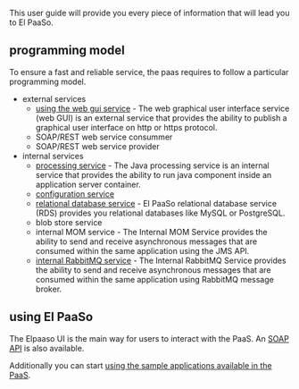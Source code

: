 This user guide will provide you every piece of information that will lead you to El PaaSo.

## programming model

To ensure a fast and reliable service, the paas requires to follow a particular programming model.

* external services
    * [using the web gui service](web_gui_service.html) - The web graphical user interface service (web GUI) is an external service that provides the ability to publish a graphical user interface on http or https protocol.
    * SOAP/REST web service consummer
    * SOAP/REST web service provider
* internal services
    * [processing service](cf_java_processing_service.html) - The Java processing service is an internal service that provides the ability to run java component inside an application server container.
    * [configuration service](configuration_service.html)
    * [relational database service](relational_database_service.html) - El PaaSo relational database service (RDS) provides you relational databases like MySQL or PostgreSQL.
    * blob store service
    * internal MOM service - The Internal MOM Service provides the ability to send and receive asynchronous messages that are consumed within the same application using the JMS API.
    * [internal RabbitMQ service](internal_rabbitmq_service.html) - The Internal RabbitMQ Service provides the ability to send and receive asynchronous messages that are consumed within the same application using RabbitMQ message broker.

## using El PaaSo

The Elpaaso UI is the main way for users to interact with the PaaS.
An [SOAP API](north_api.md) is also available.

Additionally you can start [using the sample applications available in the PaaS](sample_applications.html).